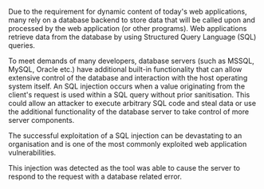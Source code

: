 Due to the requirement for dynamic content of today's web
applications, many rely on a database backend to store data that will
be called upon and processed by the web application (or other
programs). Web applications retrieve data from the database by using
Structured Query Language (SQL) queries.

To meet demands of many
developers, database servers (such as MSSQL, MySQL, Oracle etc.) have
additional built-in functionality that can allow extensive control of
the database and interaction with the host operating system itself.
An SQL injection occurs when a value originating from the client's
request is used within a SQL query without prior sanitisation. This
could allow an attacker to execute arbitrary SQL code and steal
data or use the additional functionality of the database server to
take control of more server components.

The successful exploitation
of a SQL injection can be devastating to an organisation and is one of
the most commonly exploited web application vulnerabilities.

This
injection was detected as the tool was able to cause the server to
respond to the request with a database related error.